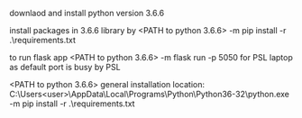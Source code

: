 downlaod and install python version 3.6.6

install packages in 3.6.6 library by 
<PATH to python 3.6.6> -m pip install -r .\requirements.txt

to run flask app
<PATH to python 3.6.6> -m flask run -p 5050 for PSL laptop as default port is busy by PSL 

<PATH to python 3.6.6> general installation location: C:\Users\<user>\AppData\Local\Programs\Python\Python36-32\python.exe -m pip install -r .\requirements.txt